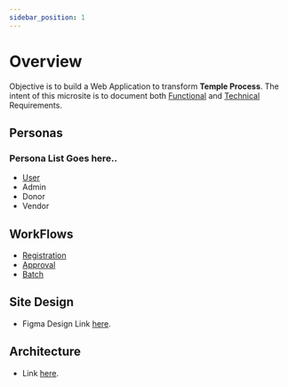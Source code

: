 ```yaml
---
sidebar_position: 1
---
```


# Overview

Objective is to build a Web Application to transform **Temple Process**. The intent of this microsite is to document both [Functional](#) and [Technical](#) Requirements.

## Personas

### Persona List Goes here..

- [User](./functional-requirements/user-persona.md)
- Admin
- Donor
- Vendor  

## WorkFlows

- [Registration](./functional-requirements/workflows.md#registration-workflow) 
- [Approval](./functional-requirements/workflows.md#admin-workflow)
- [Batch](./functional-requirements/workflows.md#admin-workflow)

## Site Design
- Figma Design Link [here](#).

## Architecture
- Link [here](#).
